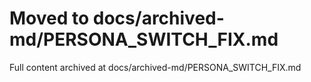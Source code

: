 ﻿# Moved to docs/archived-md/PERSONA_SWITCH_FIX.md

Full content archived at docs/archived-md/PERSONA_SWITCH_FIX.md
